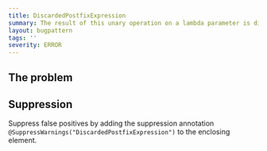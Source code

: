 ```yaml
---
title: DiscardedPostfixExpression
summary: The result of this unary operation on a lambda parameter is discarded
layout: bugpattern
tags: ''
severity: ERROR
---
```


<!--
*** AUTO-GENERATED, DO NOT MODIFY ***
To make changes, edit the @BugPattern annotation or the explanation in docs/bugpattern.
-->

## The problem


## Suppression
Suppress false positives by adding the suppression annotation `@SuppressWarnings("DiscardedPostfixExpression")` to the enclosing element.

